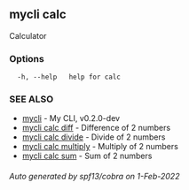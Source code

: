 ## mycli calc

Calculator

### Options

```
  -h, --help   help for calc
```

### SEE ALSO

* [mycli](mycli.md)	 - My CLI, v0.2.0-dev
* [mycli calc diff](mycli_calc_diff.md)	 - Difference of 2 numbers
* [mycli calc divide](mycli_calc_divide.md)	 - Divide of 2 numbers
* [mycli calc multiply](mycli_calc_multiply.md)	 - Multiply of 2 numbers
* [mycli calc sum](mycli_calc_sum.md)	 - Sum of 2 numbers

###### Auto generated by spf13/cobra on 1-Feb-2022

